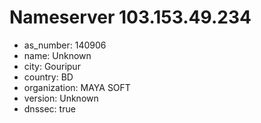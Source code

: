 # Nameserver 103.153.49.234

* as_number: 140906
* name: Unknown
* city: Gouripur
* country: BD
* organization: MAYA SOFT
* version: Unknown
* dnssec: true
